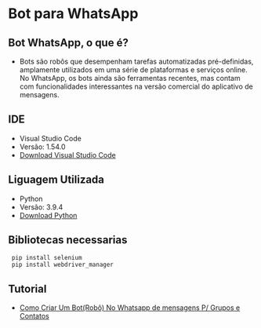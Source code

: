# Bot para WhatsApp

## Bot WhatsApp, o que é?
* Bots são robôs que desempenham tarefas automatizadas pré-definidas, amplamente utilizados em uma série de plataformas e serviços online. No WhatsApp, os bots ainda são ferramentas recentes, mas contam com funcionalidades interessantes na versão comercial do aplicativo de mensagens.

## IDE
* Visual Studio Code
* Versão: 1.54.0 
* [Download Visual Studio Code](https://code.visualstudio.com/)

## Liguagem Utilizada
* Python 
* Versão: 3.9.4
* [Download Python](https://www.python.org/downloads/)

## Bibliotecas necessarias 
```
 pip install selenium 
 pip install webdriver_manager

```
## Tutorial

* [Como Criar Um Bot(Robô) No Whatsapp de mensagens P/ Grupos e Contatos](https://www.youtube.com/watch?v=_ZDBVeqyK6g)


